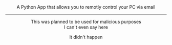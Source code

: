 <div align='center'>
   A Python App that allows you to remotly control your PC via email

  ---

  This was planned to be used for malicious purposes  
  I can't even say here  

  It didn't happen
</div>
